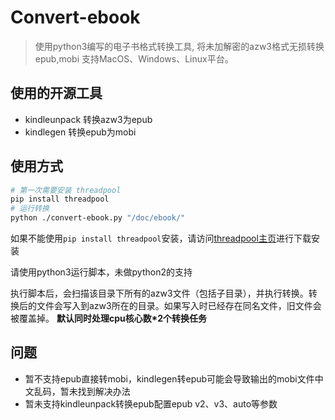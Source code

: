 # Convert-ebook

>使用python3编写的电子书格式转换工具,
将未加解密的azw3格式无损转换epub,mobi
> 支持MacOS、Windows、Linux平台。

## 使用的开源工具
- kindleunpack 转换azw3为epub
- kindlegen 转换epub为mobi

## 使用方式
  
  
  ```bash
  # 第一次需要安装 threadpool
  pip install threadpool
  # 运行转换
  python ./convert-ebook.py "/doc/ebook/"
  ```
 如果不能使用`pip install threadpool`安装，请访问[threadpool主页](https://chrisarndt.de/projects/threadpool/)进行下载安装
 
请使用python3运行脚本，未做python2的支持
 
 执行脚本后，会扫描该目录下所有的azw3文件（包括子目录），并执行转换。转换后的文件会写入到azw3所在的目录。如果写入时已经存在同名文件，旧文件会被覆盖掉。
 **默认同时处理cpu核心数*2个转换任务**


## 问题
- 暂不支持epub直接转mobi，kindlegen转epub可能会导致输出的mobi文件中文乱码，暂未找到解决办法
- 暂未支持kindleunpack转换epub配置epub v2、v3、auto等参数

 
